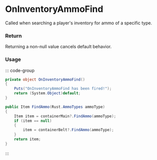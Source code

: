 <Badge type="danger" text="Carbon Compatible"/><Badge type="warning" text="Oxide Compatible"/>
# OnInventoryAmmoFind
Called when searching a player's inventory for ammo of a specific type.
### Return
Returning a non-null value cancels default behavior.

### Usage
::: code-group
```csharp [Example]
private object OnInventoryAmmoFind()
{
	Puts("OnInventoryAmmoFind has been fired!");
	return (System.Object)default;
}
```
```csharp [Source — Assembly-CSharp @ PlayerInventory]
public Item FindAmmo(Rust.AmmoTypes ammoType)
{
	Item item = containerMain?.FindAmmo(ammoType);
	if (item == null)
	{
		item = containerBelt?.FindAmmo(ammoType);
	}
	return item;
}

```
:::
